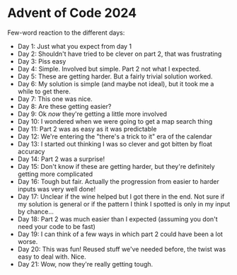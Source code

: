 # Advent of Code 2024

Few-word reaction to the different days:

- Day 1: Just what you expect from day 1
- Day 2: Shouldn't have tried to be clever on part 2, that was frustrating
- Day 3: Piss easy
- Day 4: Simple. Involved but simple. Part 2 not what I expected.
- Day 5: These are getting harder. But a fairly trivial solution worked.
- Day 6: My solution is simple (and maybe not ideal), but it took me a while to get there.
- Day 7: This one was nice.
- Day 8: Are these getting easier?
- Day 9: Ok *now* they're getting a little more involved
- Day 10: I wondered when we were going to get a map search thing
- Day 11: Part 2 was as easy as it was predictable
- Day 12: We're entering the "there's a trick to it" era of the calendar
- Day 13: I started out thinking I was so clever and got bitten by float accuracy
- Day 14: Part 2 was a surprise!
- Day 15: Don't know if these are getting harder, but they're definitely getting more complicated
- Day 16: Tough but fair. Actually the progression from easier to harder inputs was very well done!
- Day 17: Unclear if the wine helped but I got there in the end. Not sure if my solution is general or if the pattern I think I spotted is only in my input by chance...
- Day 18: Part 2 was much easier than I expected (assuming you don't need your code to be fast)
- Day 19: I can think of a few ways in which part 2 could have been a lot worse.
- Day 20: This was fun! Reused stuff we've needed before, the twist was easy to deal with. Nice.
- Day 21: Wow, now they're really getting tough.
